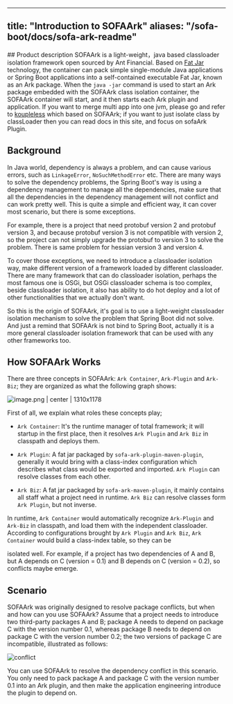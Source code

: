 
---
title: "Introduction to SOFAArk"
aliases: "/sofa-boot/docs/sofa-ark-readme"
---


﻿## Product description
SOFAArk is a light-weight，java based classloader isolation framework 
open sourced by Ant Financial. Based on  [Fat Jar](https://docs.spring.io/spring-boot/docs/current/reference/html/executable-jar.html#executable-jar-jar-file-structure) technology, the container can pack simple single-module Java applications or Spring Boot applications into a self-contained executable Fat Jar, known as an Ark package. When the `java -jar` command is used to start an Ark package embedded with the SOFAArk class isolation container, the SOFAArk container will start, and it then starts each Ark plugin and application.
If you want to merge multi app into one jvm, please go and refer to [koupleless](https://github.com/koupleless/koupleless) which based on SOFAArk; if you want to just isolate class by classLoader then you can read docs in this site, and focus on sofaArk Plugin.

## Background
In Java world, dependency is always a problem, and can cause various errors, such as `LinkageError`, `NoSuchMethodError` etc. There are many ways to solve the dependency problems, the Spring Boot's way is using a dependency management to manage all the dependencies, make sure that all the dependencies in the dependency management will not conflict and can work pretty well. This is quite a simple and efficient way, it can cover most scenario, but there is some exceptions.

For example, there is a project that need protobuf version 2 and protobuf version 3, and because protobuf version 3 is not compatible with version 2, so the project can not simply upgrade the protobuf to version 3 to solve the problem. There is same problem for hessian version 3 and version 4.

To cover those exceptions, we need to introduce a classloader isolation way, make different version of a framework loaded by different classloader. There are many framework that can do classloader isolation, perhaps the most famous one is OSGi, but OSGi classloader schema is too complex, beside classloader isolation, it also has ability to do hot deploy and a lot of other functionalities that we actually don't want.

So this is the origin of SOFAArk, it's goal is to use a light-weight classloader isolation mechanism to solve the problem that Spring Boot did not solve. And just a remind that SOFAArk is not bind to Spring Boot, actually it is a more general classloader isolation framework that can be used with any other frameworks too.

## How SOFAArk Works

There are three concepts in SOFAArk: `Ark Container`, `Ark-Plugin` and `Ark-Biz`; they are organized as what the following graph shows:

![image.png | center | 1310x1178](https://cdn.yuque.com/lark/2018/png/590/1523868989241-f50695ed-dca0-4bf7-a6a9-afe07c2ade76.png)

First of all, we explain what roles these concepts play;

+ `Ark Container`: It's the runtime manager of total framework; it will startup in the first place, then it resolves `Ark Plugin` and `Ark Biz` in classpath and deploys them.

+ `Ark Plugin`: A fat jar packaged by `sofa-ark-plugin-maven-plugin`, generally it would bring with a class-index configuration which describes what class would be exported and imported. `Ark Plugin` can resolve classes from each other.

+ `Ark Biz`: A fat jar packaged by `sofa-ark-maven-plugin`, it mainly contains all staff what a project need in runtime. `Ark Biz` can resolve classes form `Ark Plugin`, but not inverse.

In runtime, `Ark Container` would automatically recognize `Ark-Plugin` and `Ark-Biz` in classpath, and load them with the independent classloader. According to configurations brought by `Ark Plugin` and `Ark Biz`, `Ark Container` would build a class-index table, so they can be

isolated well. For example, if a project has two dependencies of A and B, but A depends on C (version = 0.1) and B depends on C (version = 0.2), so conflicts maybe emerge.


## Scenario
SOFAArk was originally designed to resolve package conflicts, but when and how can you use SOFAArk? Assume that a project needs to introduce two third-party packages A and B; package A needs to depend on package C with the version number 0.1, whereas package B needs to depend on package C with the version number 0.2; the two versions of package C are incompatible, illustrated as follows:

![conflict](https://cdn.yuque.com/lark/2018/png/590/1523868150329-41ea3982-4783-49b0-a1e6-ffffddbe0886.png)

You can use SOFAArk to resolve the dependency conflict in this scenario. You only need to pack package A and package C with the version number 0.1 into an Ark plugin, and then make the application engineering introduce the plugin to depend on.



